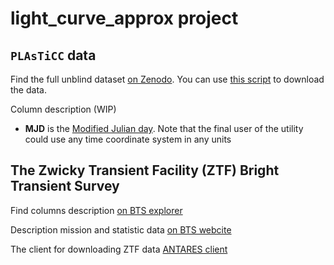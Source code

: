 # light_curve_approx project

## `PLAsTiCC` data

Find the full unblind dataset [on Zenodo](https://zenodo.org/record/2539456).
You can use [this script](https://github.com/HSE-LAMBDA/supernovae_classification/blob/master/notebooks/download_data.py) to download the data.

Column description (WIP)
- **MJD** is the [Modified Julian day](https://en.wikipedia.org/wiki/Julian_day). Note that the final user of the utility could use any time coordinate system in any units

## The Zwicky Transient Facility (ZTF) Bright Transient Survey

Find columns description [on BTS explorer](https://sites.astro.caltech.edu/ztf/bts/explorer_info.html)

Description mission and statistic data [on BTS webcite](https://sites.astro.caltech.edu/ztf/bts/bts.php)

The client for downloading ZTF data [ANTARES client](https://noao.gitlab.io/antares/client/api.html)
